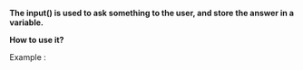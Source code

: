 **The input() is used to ask something to the user, and store the answer in a variable.**

**How to use it?**

Example :
